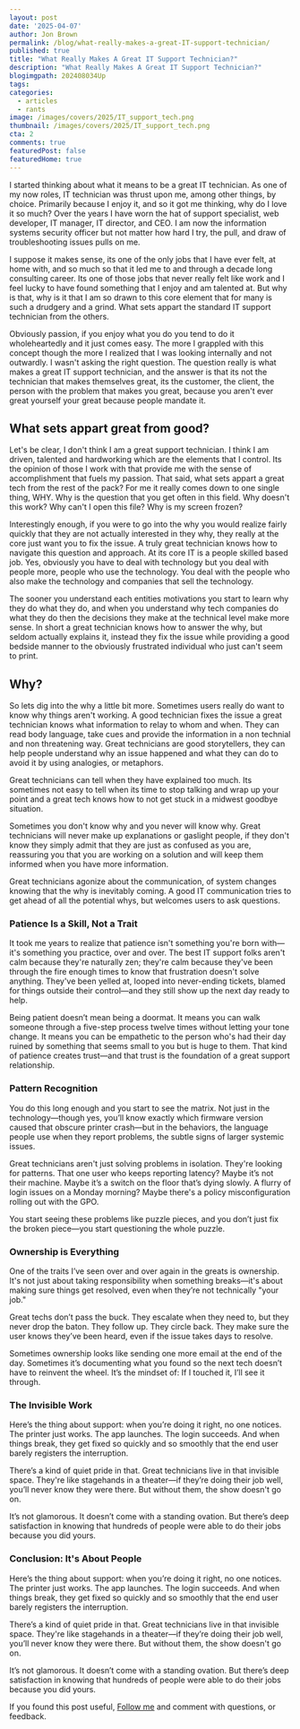 ```yaml
---
layout: post
date: '2025-04-07'
author: Jon Brown
permalink: /blog/what-really-makes-a-great-IT-support-technician/
published: true
title: "What Really Makes A Great IT Support Technician?"
description: "What Really Makes A Great IT Support Technician?"
blogimgpath: 202408034Up
tags:
categories:
  - articles
  - rants
image: /images/covers/2025/IT_support_tech.png
thumbnail: /images/covers/2025/IT_support_tech.png
cta: 2
comments: true
featuredPost: false
featuredHome: true
---
```


I started thinking about what it means to be a great IT technician. As one of my now roles, IT technician was thrust upon me, among other things, by choice. Primarily because I enjoy it, and so it got me thinking, why do I love it so much? Over the years I have worn the hat of support specialist, web developer, IT manager, IT director, and CEO. I am now the information systems security officer but not matter how hard I try, the pull, and draw of troubleshooting issues pulls on me. 

I suppose it makes sense, its one of the only jobs that I have ever felt, at home with, and so much so that it led me to and through a decade long consulting career. Its one of those jobs that never really felt like work and I feel lucky to have found something that I enjoy and am talented at. But why is that, why is it that I am so drawn to this core element that for many is such a drudgery and a grind. What sets appart the standard IT support technician from the others. 

Obviously passion, if you enjoy what you do you tend to do it wholeheartedly and it just comes easy. The more I grappled with this concept though the more I realized that I was looking internally and not outwardly. I wasn't asking the right question. The question really is what makes a great IT support technician, and the answer is that its not the technician that makes themselves great, its the customer, the client, the person with the problem that makes you great, because you aren't ever great yourself your great because people mandate it. 

## What sets appart great from good?

Let's be clear, I don't think I am a great support technician. I think I am driven, talented and hardworking which are the elements that I control. Its the opinion of those I work with that provide me with the sense of accomplishment that fuels my passion. That said, what sets appart a great tech from the rest of the pack? For me it really comes down to one single thing, WHY. Why is the question that you get often in this field. Why doesn't this work? Why can't I open this file? Why is my screen frozen?

Interestingly enough, if you were to go into the why you would realize fairly quickly that they are not actually interested in they why, they really at the core just want you to fix the issue. A truly great technician knows how to navigate this question and approach. At its core IT is a people skilled based job. Yes, obviously you have to deal with technology but you deal with people more, people who use the technology. You deal with the people who also make the technology and companies that sell the technology. 

The sooner you understand each entities motivations you start to learn why they do what they do, and when you understand why tech companies do what they do then the decisions they make at the technical level make more sense. In short a great technician knows how to answer the why, but seldom actually explains it, instead they fix the issue while providing a good bedside manner to the obviously frustrated individual who just can't seem to print. 

## Why? 

So lets dig into the why a little bit more. Sometimes users really do want to know why things aren't working. A good technician fixes the issue a great technician knows what information to relay to whom and when. They can read body language, take cues and provide the information in a non technial and non threatening way. Great technicians are good storytellers, they can help people understand why an issue happened and what they can do to avoid it by using analogies, or metaphors. 

Great technicians can tell when they have explained too much. Its sometimes not easy to tell when its time to stop talking and wrap up your point and a great tech knows how to not get stuck in a midwest goodbye situation. 

Sometimes you don't know why and you never will know why. Great technicians will never make up explanations or gaslight people, if they don't know they simply admit that they are just as confused as you are, reassuring you that you are working on a solution and will keep them informed when you have more information. 

Great technicians agonize about the communication, of system changes knowing that the why is inevitably coming. A good IT communication tries to get ahead of all the potential whys, but welcomes users to ask questions. 

### Patience Is a Skill, Not a Trait

It took me years to realize that patience isn't something you're born with—it's something you practice, over and over. The best IT support folks aren't calm because they're naturally zen; they're calm because they've been through the fire enough times to know that frustration doesn't solve anything. They've been yelled at, looped into never-ending tickets, blamed for things outside their control—and they still show up the next day ready to help.

Being patient doesn’t mean being a doormat. It means you can walk someone through a five-step process twelve times without letting your tone change. It means you can be empathetic to the person who's had their day ruined by something that seems small to you but is huge to them. That kind of patience creates trust—and that trust is the foundation of a great support relationship.

### Pattern Recognition

You do this long enough and you start to see the matrix. Not just in the technology—though yes, you’ll know exactly which firmware version caused that obscure printer crash—but in the behaviors, the language people use when they report problems, the subtle signs of larger systemic issues.

Great technicians aren't just solving problems in isolation. They're looking for patterns. That one user who keeps reporting latency? Maybe it’s not their machine. Maybe it’s a switch on the floor that’s dying slowly. A flurry of login issues on a Monday morning? Maybe there's a policy misconfiguration rolling out with the GPO.

You start seeing these problems like puzzle pieces, and you don’t just fix the broken piece—you start questioning the whole puzzle.

### Ownership is Everything

One of the traits I’ve seen over and over again in the greats is ownership. It's not just about taking responsibility when something breaks—it's about making sure things get resolved, even when they’re not technically "your job."

Great techs don’t pass the buck. They escalate when they need to, but they never drop the baton. They follow up. They circle back. They make sure the user knows they’ve been heard, even if the issue takes days to resolve.

Sometimes ownership looks like sending one more email at the end of the day. Sometimes it’s documenting what you found so the next tech doesn’t have to reinvent the wheel. It’s the mindset of: If I touched it, I’ll see it through.

### The Invisible Work

Here’s the thing about support: when you’re doing it right, no one notices. The printer just works. The app launches. The login succeeds. And when things break, they get fixed so quickly and so smoothly that the end user barely registers the interruption.

There’s a kind of quiet pride in that. Great technicians live in that invisible space. They're like stagehands in a theater—if they’re doing their job well, you’ll never know they were there. But without them, the show doesn't go on.

It’s not glamorous. It doesn’t come with a standing ovation. But there’s deep satisfaction in knowing that hundreds of people were able to do their jobs because you did yours.

### Conclusion: It's About People

Here’s the thing about support: when you’re doing it right, no one notices. The printer just works. The app launches. The login succeeds. And when things break, they get fixed so quickly and so smoothly that the end user barely registers the interruption.

There’s a kind of quiet pride in that. Great technicians live in that invisible space. They're like stagehands in a theater—if they’re doing their job well, you’ll never know they were there. But without them, the show doesn't go on.

It’s not glamorous. It doesn’t come with a standing ovation. But there’s deep satisfaction in knowing that hundreds of people were able to do their jobs because you did yours.

If you found this post useful, [Follow me](https://www.linkedin.com/in/jonbrown2/) and comment with questions, or feedback.
